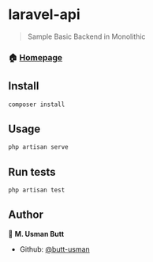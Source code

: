 # laravel-api

> Sample Basic Backend in Monolithic

### 🏠 [Homepage](https://github.com/butt-usman/node-express-backend#readme)

## Install

```sh
composer install
```

## Usage

```sh
php artisan serve
```

## Run tests

```sh
php artisan test
```

## Author

👤 **M. Usman Butt**

* Github: [@butt-usman](https://github.com/butt-usman)
